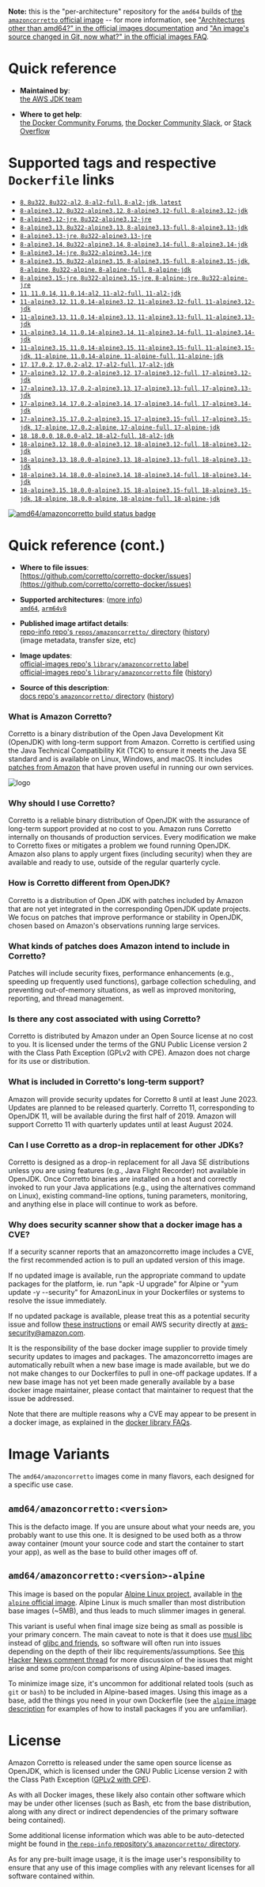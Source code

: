 <!--

********************************************************************************

WARNING:

    DO NOT EDIT "amazoncorretto/README.md"

    IT IS AUTO-GENERATED

    (from the other files in "amazoncorretto/" combined with a set of templates)

********************************************************************************

-->

**Note:** this is the "per-architecture" repository for the `amd64` builds of [the `amazoncorretto` official image](https://hub.docker.com/_/amazoncorretto) -- for more information, see ["Architectures other than amd64?" in the official images documentation](https://github.com/docker-library/official-images#architectures-other-than-amd64) and ["An image's source changed in Git, now what?" in the official images FAQ](https://github.com/docker-library/faq#an-images-source-changed-in-git-now-what).

# Quick reference

-	**Maintained by**:  
	[the AWS JDK team](https://github.com/corretto/corretto-docker)

-	**Where to get help**:  
	[the Docker Community Forums](https://forums.docker.com/), [the Docker Community Slack](https://dockr.ly/slack), or [Stack Overflow](https://stackoverflow.com/search?tab=newest&q=docker)

# Supported tags and respective `Dockerfile` links

-	[`8`, `8u322`, `8u322-al2`, `8-al2-full`, `8-al2-jdk`, `latest`](https://github.com/corretto/corretto-docker/blob/3466cc5e4f6c086e321d97658cbaa64efe678c08/8/jdk/al2/Dockerfile)
-	[`8-alpine3.12`, `8u322-alpine3.12`, `8-alpine3.12-full`, `8-alpine3.12-jdk`](https://github.com/corretto/corretto-docker/blob/3466cc5e4f6c086e321d97658cbaa64efe678c08/8/jdk/alpine/3.12/Dockerfile)
-	[`8-alpine3.12-jre`, `8u322-alpine3.12-jre`](https://github.com/corretto/corretto-docker/blob/3466cc5e4f6c086e321d97658cbaa64efe678c08/8/jre/alpine/3.12/Dockerfile)
-	[`8-alpine3.13`, `8u322-alpine3.13`, `8-alpine3.13-full`, `8-alpine3.13-jdk`](https://github.com/corretto/corretto-docker/blob/3466cc5e4f6c086e321d97658cbaa64efe678c08/8/jdk/alpine/3.13/Dockerfile)
-	[`8-alpine3.13-jre`, `8u322-alpine3.13-jre`](https://github.com/corretto/corretto-docker/blob/3466cc5e4f6c086e321d97658cbaa64efe678c08/8/jre/alpine/3.13/Dockerfile)
-	[`8-alpine3.14`, `8u322-alpine3.14`, `8-alpine3.14-full`, `8-alpine3.14-jdk`](https://github.com/corretto/corretto-docker/blob/3466cc5e4f6c086e321d97658cbaa64efe678c08/8/jdk/alpine/3.14/Dockerfile)
-	[`8-alpine3.14-jre`, `8u322-alpine3.14-jre`](https://github.com/corretto/corretto-docker/blob/3466cc5e4f6c086e321d97658cbaa64efe678c08/8/jre/alpine/3.14/Dockerfile)
-	[`8-alpine3.15`, `8u322-alpine3.15`, `8-alpine3.15-full`, `8-alpine3.15-jdk`, `8-alpine`, `8u322-alpine`, `8-alpine-full`, `8-alpine-jdk`](https://github.com/corretto/corretto-docker/blob/3466cc5e4f6c086e321d97658cbaa64efe678c08/8/jdk/alpine/3.15/Dockerfile)
-	[`8-alpine3.15-jre`, `8u322-alpine3.15-jre`, `8-alpine-jre`, `8u322-alpine-jre`](https://github.com/corretto/corretto-docker/blob/3466cc5e4f6c086e321d97658cbaa64efe678c08/8/jre/alpine/3.15/Dockerfile)
-	[`11`, `11.0.14`, `11.0.14-al2`, `11-al2-full`, `11-al2-jdk`](https://github.com/corretto/corretto-docker/blob/3466cc5e4f6c086e321d97658cbaa64efe678c08/11/jdk/al2/Dockerfile)
-	[`11-alpine3.12`, `11.0.14-alpine3.12`, `11-alpine3.12-full`, `11-alpine3.12-jdk`](https://github.com/corretto/corretto-docker/blob/3466cc5e4f6c086e321d97658cbaa64efe678c08/11/jdk/alpine/3.12/Dockerfile)
-	[`11-alpine3.13`, `11.0.14-alpine3.13`, `11-alpine3.13-full`, `11-alpine3.13-jdk`](https://github.com/corretto/corretto-docker/blob/3466cc5e4f6c086e321d97658cbaa64efe678c08/11/jdk/alpine/3.13/Dockerfile)
-	[`11-alpine3.14`, `11.0.14-alpine3.14`, `11-alpine3.14-full`, `11-alpine3.14-jdk`](https://github.com/corretto/corretto-docker/blob/3466cc5e4f6c086e321d97658cbaa64efe678c08/11/jdk/alpine/3.14/Dockerfile)
-	[`11-alpine3.15`, `11.0.14-alpine3.15`, `11-alpine3.15-full`, `11-alpine3.15-jdk`, `11-alpine`, `11.0.14-alpine`, `11-alpine-full`, `11-alpine-jdk`](https://github.com/corretto/corretto-docker/blob/3466cc5e4f6c086e321d97658cbaa64efe678c08/11/jdk/alpine/3.15/Dockerfile)
-	[`17`, `17.0.2`, `17.0.2-al2`, `17-al2-full`, `17-al2-jdk`](https://github.com/corretto/corretto-docker/blob/3466cc5e4f6c086e321d97658cbaa64efe678c08/17/jdk/al2/Dockerfile)
-	[`17-alpine3.12`, `17.0.2-alpine3.12`, `17-alpine3.12-full`, `17-alpine3.12-jdk`](https://github.com/corretto/corretto-docker/blob/3466cc5e4f6c086e321d97658cbaa64efe678c08/17/jdk/alpine/3.12/Dockerfile)
-	[`17-alpine3.13`, `17.0.2-alpine3.13`, `17-alpine3.13-full`, `17-alpine3.13-jdk`](https://github.com/corretto/corretto-docker/blob/3466cc5e4f6c086e321d97658cbaa64efe678c08/17/jdk/alpine/3.13/Dockerfile)
-	[`17-alpine3.14`, `17.0.2-alpine3.14`, `17-alpine3.14-full`, `17-alpine3.14-jdk`](https://github.com/corretto/corretto-docker/blob/3466cc5e4f6c086e321d97658cbaa64efe678c08/17/jdk/alpine/3.14/Dockerfile)
-	[`17-alpine3.15`, `17.0.2-alpine3.15`, `17-alpine3.15-full`, `17-alpine3.15-jdk`, `17-alpine`, `17.0.2-alpine`, `17-alpine-full`, `17-alpine-jdk`](https://github.com/corretto/corretto-docker/blob/3466cc5e4f6c086e321d97658cbaa64efe678c08/17/jdk/alpine/3.15/Dockerfile)
-	[`18`, `18.0.0`, `18.0.0-al2`, `18-al2-full`, `18-al2-jdk`](https://github.com/corretto/corretto-docker/blob/3466cc5e4f6c086e321d97658cbaa64efe678c08/18/jdk/al2/Dockerfile)
-	[`18-alpine3.12`, `18.0.0-alpine3.12`, `18-alpine3.12-full`, `18-alpine3.12-jdk`](https://github.com/corretto/corretto-docker/blob/3466cc5e4f6c086e321d97658cbaa64efe678c08/18/jdk/alpine/3.12/Dockerfile)
-	[`18-alpine3.13`, `18.0.0-alpine3.13`, `18-alpine3.13-full`, `18-alpine3.13-jdk`](https://github.com/corretto/corretto-docker/blob/3466cc5e4f6c086e321d97658cbaa64efe678c08/18/jdk/alpine/3.13/Dockerfile)
-	[`18-alpine3.14`, `18.0.0-alpine3.14`, `18-alpine3.14-full`, `18-alpine3.14-jdk`](https://github.com/corretto/corretto-docker/blob/3466cc5e4f6c086e321d97658cbaa64efe678c08/18/jdk/alpine/3.14/Dockerfile)
-	[`18-alpine3.15`, `18.0.0-alpine3.15`, `18-alpine3.15-full`, `18-alpine3.15-jdk`, `18-alpine`, `18.0.0-alpine`, `18-alpine-full`, `18-alpine-jdk`](https://github.com/corretto/corretto-docker/blob/3466cc5e4f6c086e321d97658cbaa64efe678c08/18/jdk/alpine/3.15/Dockerfile)

[![amd64/amazoncorretto build status badge](https://img.shields.io/jenkins/s/https/doi-janky.infosiftr.net/job/multiarch/job/amd64/job/amazoncorretto.svg?label=amd64/amazoncorretto%20%20build%20job)](https://doi-janky.infosiftr.net/job/multiarch/job/amd64/job/amazoncorretto/)

# Quick reference (cont.)

-	**Where to file issues**:  
	[https://github.com/corretto/corretto-docker/issues](https://github.com/corretto/corretto-docker/issues)

-	**Supported architectures**: ([more info](https://github.com/docker-library/official-images#architectures-other-than-amd64))  
	[`amd64`](https://hub.docker.com/r/amd64/amazoncorretto/), [`arm64v8`](https://hub.docker.com/r/arm64v8/amazoncorretto/)

-	**Published image artifact details**:  
	[repo-info repo's `repos/amazoncorretto/` directory](https://github.com/docker-library/repo-info/blob/master/repos/amazoncorretto) ([history](https://github.com/docker-library/repo-info/commits/master/repos/amazoncorretto))  
	(image metadata, transfer size, etc)

-	**Image updates**:  
	[official-images repo's `library/amazoncorretto` label](https://github.com/docker-library/official-images/issues?q=label%3Alibrary%2Famazoncorretto)  
	[official-images repo's `library/amazoncorretto` file](https://github.com/docker-library/official-images/blob/master/library/amazoncorretto) ([history](https://github.com/docker-library/official-images/commits/master/library/amazoncorretto))

-	**Source of this description**:  
	[docs repo's `amazoncorretto/` directory](https://github.com/docker-library/docs/tree/master/amazoncorretto) ([history](https://github.com/docker-library/docs/commits/master/amazoncorretto))

### What is Amazon Corretto?

Corretto is a binary distribution of the Open Java Development Kit (OpenJDK) with long-term support from Amazon. Corretto is certified using the Java Technical Compatibility Kit (TCK) to ensure it meets the Java SE standard and is available on Linux, Windows, and macOS. It includes [patches from Amazon](https://docs.aws.amazon.com/corretto/latest/corretto-8-ug/patches.html) that have proven useful in running our own services.

![logo](https://raw.githubusercontent.com/docker-library/docs/e7106eecc0140176d9c3dec8986f2e61b443e0fb/amazoncorretto/logo.png)

### Why should I use Corretto?

Corretto is a reliable binary distribution of OpenJDK with the assurance of long-term support provided at no cost to you. Amazon runs Corretto internally on thousands of production services. Every modification we make to Corretto fixes or mitigates a problem we found running OpenJDK. Amazon also plans to apply urgent fixes (including security) when they are available and ready to use, outside of the regular quarterly cycle.

### How is Corretto different from OpenJDK?

Corretto is a distribution of Open JDK with patches included by Amazon that are not yet integrated in the corresponding OpenJDK update projects. We focus on patches that improve performance or stability in OpenJDK, chosen based on Amazon's observations running large services.

### What kinds of patches does Amazon intend to include in Corretto?

Patches will include security fixes, performance enhancements (e.g., speeding up frequently used functions), garbage collection scheduling, and preventing out-of-memory situations, as well as improved monitoring, reporting, and thread management.

### Is there any cost associated with using Corretto?

Corretto is distributed by Amazon under an Open Source license at no cost to you. It is licensed under the terms of the GNU Public License version 2 with the Class Path Exception (GPLv2 with CPE). Amazon does not charge for its use or distribution.

### What is included in Corretto's long-term support?

Amazon will provide security updates for Corretto 8 until at least June 2023. Updates are planned to be released quarterly. Corretto 11, corresponding to OpenJDK 11, will be available during the first half of 2019. Amazon will support Corretto 11 with quarterly updates until at least August 2024.

### Can I use Corretto as a drop-in replacement for other JDKs?

Corretto is designed as a drop-in replacement for all Java SE distributions unless you are using features (e.g., Java Flight Recorder) not available in OpenJDK. Once Corretto binaries are installed on a host and correctly invoked to run your Java applications (e.g., using the alternatives command on Linux), existing command-line options, tuning parameters, monitoring, and anything else in place will continue to work as before.

### Why does security scanner show that a docker image has a CVE?

If a security scanner reports that an amazoncorretto image includes a CVE, the first recommended action is to pull an updated version of this image.

If no updated image is available, run the appropriate command to update packages for the platform, ie. run "apk -U upgrade" for Alpine or "yum update -y --security" for AmazonLinux in your Dockerfiles or systems to resolve the issue immediately.

If no updated package is available, please treat this as a potential security issue and follow [these instructions](https://aws.amazon.com/security/vulnerability-reporting/) or email AWS security directly at [aws-security@amazon.com](mailto:aws-security@amazon.com).

It is the responsibility of the base docker image supplier to provide timely security updates to images and packages. The amazoncorretto images are automatically rebuilt when a new base image is made available, but we do not make changes to our Dockerfiles to pull in one-off package updates. If a new base image has not yet been made generally available by a base docker image maintainer, please contact that maintainer to request that the issue be addressed.

Note that there are multiple reasons why a CVE may appear to be present in a docker image, as explained in the [docker library FAQs](https://github.com/docker-library/faq/tree/73f10b0daf2fb8e7b38efaccc0e90b3510919d51#why-does-my-security-scanner-show-that-an-image-has-cves).

# Image Variants

The `amd64/amazoncorretto` images come in many flavors, each designed for a specific use case.

## `amd64/amazoncorretto:<version>`

This is the defacto image. If you are unsure about what your needs are, you probably want to use this one. It is designed to be used both as a throw away container (mount your source code and start the container to start your app), as well as the base to build other images off of.

## `amd64/amazoncorretto:<version>-alpine`

This image is based on the popular [Alpine Linux project](https://alpinelinux.org), available in [the `alpine` official image](https://hub.docker.com/_/alpine). Alpine Linux is much smaller than most distribution base images (~5MB), and thus leads to much slimmer images in general.

This variant is useful when final image size being as small as possible is your primary concern. The main caveat to note is that it does use [musl libc](https://musl.libc.org) instead of [glibc and friends](https://www.etalabs.net/compare_libcs.html), so software will often run into issues depending on the depth of their libc requirements/assumptions. See [this Hacker News comment thread](https://news.ycombinator.com/item?id=10782897) for more discussion of the issues that might arise and some pro/con comparisons of using Alpine-based images.

To minimize image size, it's uncommon for additional related tools (such as `git` or `bash`) to be included in Alpine-based images. Using this image as a base, add the things you need in your own Dockerfile (see the [`alpine` image description](https://hub.docker.com/_/alpine/) for examples of how to install packages if you are unfamiliar).

# License

Amazon Corretto is released under the same open source license as OpenJDK, which is licensed under the GNU Public License version 2 with the Class Path Exception ([GPLv2 with CPE](https://openjdk.java.net/legal/gplv2+ce.html)).

As with all Docker images, these likely also contain other software which may be under other licenses (such as Bash, etc from the base distribution, along with any direct or indirect dependencies of the primary software being contained).

Some additional license information which was able to be auto-detected might be found in [the `repo-info` repository's `amazoncorretto/` directory](https://github.com/docker-library/repo-info/tree/master/repos/amazoncorretto).

As for any pre-built image usage, it is the image user's responsibility to ensure that any use of this image complies with any relevant licenses for all software contained within.
